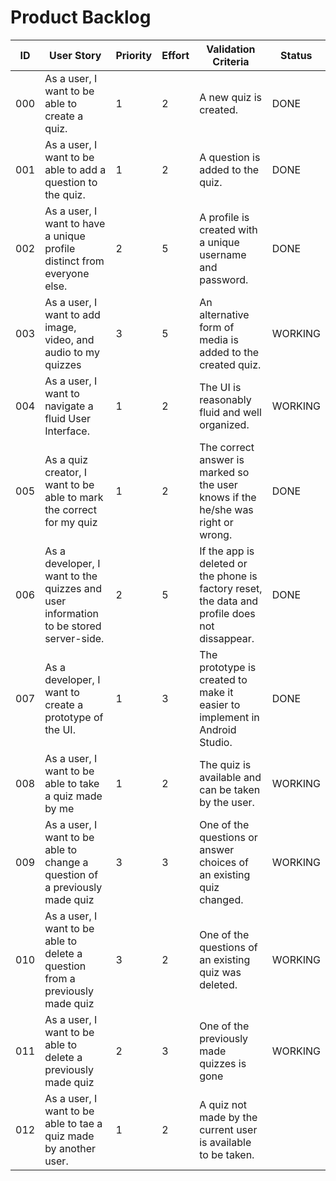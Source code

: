 # Product Backlog

| ID | User Story | Priority | Effort | Validation Criteria | Status |
|----|------------|--------|----------|---------------------|--------|
| 000 | As a user, I want to be able to create a quiz. |	1 |	2 |	A new quiz is created. | DONE |
| 001 | As a user, I want to be able to add a question to the quiz. |	1 |	2 |	A question is added to the quiz. | DONE |
| 002 | As a user, I want to have a unique profile distinct from everyone else. |	2 |	5 |	A profile is created with a unique username and password. | DONE |
| 003 | As a user, I want to add image, video, and audio to my quizzes | 3 | 5 | An alternative form of media is added to the created quiz. | WORKING |
| 004 | As a user, I want to navigate a fluid User Interface. |	1 |	2 |	The UI is reasonably fluid and well organized. | WORKING |
| 005 | As a quiz creator, I want to be able to mark the correct for my quiz |	1	| 2	 | The correct answer is marked so the user knows if the he/she was right or wrong. | DONE |
| 006 | As a developer, I want to the quizzes and user information to be stored server-side. |	2	| 5 |	If the app is deleted or the phone is factory reset, the data and profile does not dissappear. | DONE |
| 007 | As a developer, I want to create a prototype of the UI.	| 1 |	3 |	The prototype is created to make it easier to implement in Android Studio. | DONE |
| 008 | As a user, I want to be able to take a quiz made by me | 1 | 2 | The quiz is available and can be taken by the user. | WORKING |
| 009 | As a user, I want to be able to change a question of a previously made quiz | 3 | 3 | One of the questions or answer choices of an existing quiz changed. | WORKING |
| 010 | As a user, I want to be able to delete a question from a previously made quiz | 3 | 2 | One of the questions of an existing quiz was deleted. | WORKING |
| 011 | As a user, I want to be able to delete a previously made quiz | 2 | 3 | One of the previously made quizzes is gone | WORKING |
| 012 | As a user, I want to be able to tae a quiz made by another user. | 1 | 2 | A quiz not made by the current user is available to be taken.
